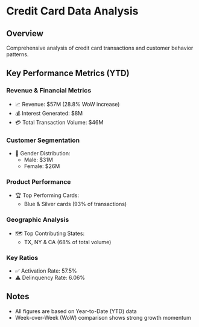 # Credit Card Data Analysis

## Overview
Comprehensive analysis of credit card transactions and customer behavior patterns.

## Key Performance Metrics (YTD)

### Revenue & Financial Metrics
- 📈 Revenue: $57M (28.8% WoW increase)
- 💰 Interest Generated: $8M
- 💳 Total Transaction Volume: $46M

### Customer Segmentation
- 👥 Gender Distribution:
    - Male: $31M
    - Female: $26M

### Product Performance
- 🏆 Top Performing Cards:
    - Blue & Silver cards (93% of transactions)

### Geographic Analysis
- 🗺️ Top Contributing States:
    - TX, NY & CA (68% of total volume)

### Key Ratios
- ✅ Activation Rate: 57.5%
- ⚠️ Delinquency Rate: 6.06%

## Notes
- All figures are based on Year-to-Date (YTD) data
- Week-over-Week (WoW) comparison shows strong growth momentum